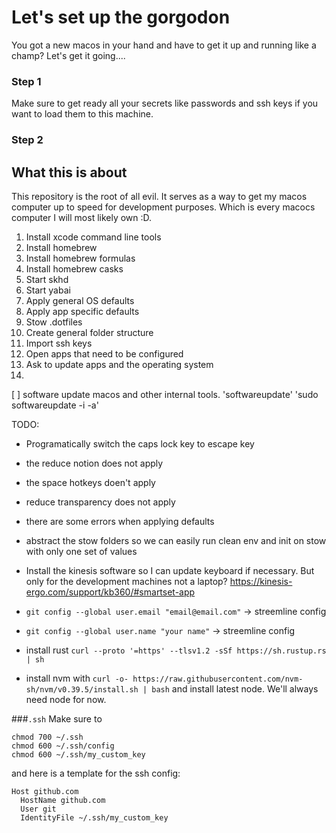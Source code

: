 # Let's set up the gorgodon

You got a new macos in your hand and have to get it up and running like a champ? Let's get it going....

### Step 1
Make sure to get ready all your secrets like passwords and ssh keys if you want to load them to this machine. 

### Step 2

## What this is about 

This repository is the root of all evil. It serves as a way to get my macos computer up to speed for development purposes. Which is every macocs computer I will most likely own :D. 

1. Install xcode command line tools
2. Install homebrew
3. Install homebrew formulas
4. Install homebrew casks
5. Start skhd
6. Start yabai
7. Apply general OS defaults
8. Apply app specific defaults
9. Stow .dotfiles
10. Create general folder structure
11. Import ssh keys
12. Open apps that need to be configured
13. Ask to update apps and the operating system
14. 

[ ] software update macos and other internal tools. 'softwareupdate' 'sudo softwareupdate -i -a'

TODO:
- Programatically switch the caps lock key to escape key

- the reduce notion does not apply
- the space hotkeys doen't apply
- reduce transparency does not apply
- there are some errors when applying defaults
- abstract the stow folders so we can easily run clean env and init on stow with only one set of values
- Install the kinesis software so I can update keyboard if necessary. But only for the development machines not a laptop? https://kinesis-ergo.com/support/kb360/#smartset-app
- `git config --global user.email "email@email.com"` -> streemline config
- `git config --global user.name "your name"` -> streemline config
- install rust `curl --proto '=https' --tlsv1.2 -sSf https://sh.rustup.rs | sh`
- install nvm with `curl -o- https://raw.githubusercontent.com/nvm-sh/nvm/v0.39.5/install.sh | bash` and install latest node. We'll always need node for now.

###`.ssh`
Make sure to
```
chmod 700 ~/.ssh
chmod 600 ~/.ssh/config
chmod 600 ~/.ssh/my_custom_key
```
and here is a template for the ssh config:
```
Host github.com
  HostName github.com
  User git
  IdentityFile ~/.ssh/my_custom_key
```
